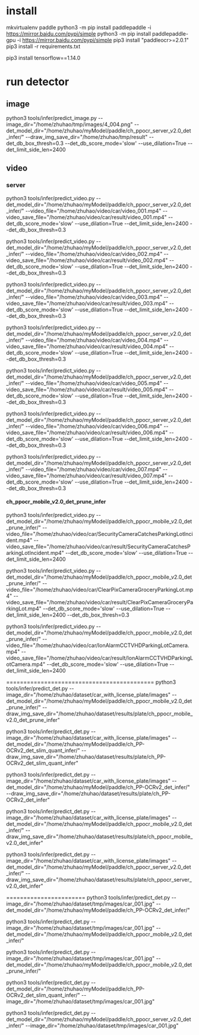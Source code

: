# install
  mkvirtualenv paddle
  python3 -m pip install paddlepaddle -i https://mirror.baidu.com/pypi/simple
  python3 -m pip install paddlepaddle-gpu -i https://mirror.baidu.com/pypi/simple
  pip3 install "paddleocr>=2.0.1"
  pip3 install -r requirements.txt

  pip3 install tensorflow==1.14.0

# run detector
## image
python3 tools/infer/predict_image.py --image_dir="/home/zhuhao/tmp/images/4_004.png" --det_model_dir="/home/zhuhao/myModel/paddle/ch_ppocr_server_v2.0_det_infer/" --draw_img_save_dir="/home/zhuhao/tmp/result" --det_db_box_thresh=0.3 --det_db_score_mode='slow' --use_dilation=True --det_limit_side_len=2400

## video
### server
python3 tools/infer/predict_video.py --det_model_dir="/home/zhuhao/myModel/paddle/ch_ppocr_server_v2.0_det_infer/" --video_file="/home/zhuhao/video/car/video_001.mp4"  --video_save_file="/home/zhuhao/video/car/result/video_001.mp4" --det_db_score_mode='slow' --use_dilation=True --det_limit_side_len=2400 --det_db_box_thresh=0.3

python3 tools/infer/predict_video.py --det_model_dir="/home/zhuhao/myModel/paddle/ch_ppocr_server_v2.0_det_infer/" --video_file="/home/zhuhao/video/car/video_002.mp4"  --video_save_file="/home/zhuhao/video/car/result/video_002.mp4" --det_db_score_mode='slow' --use_dilation=True --det_limit_side_len=2400 --det_db_box_thresh=0.3

python3 tools/infer/predict_video.py --det_model_dir="/home/zhuhao/myModel/paddle/ch_ppocr_server_v2.0_det_infer/" --video_file="/home/zhuhao/video/car/video_003.mp4"  --video_save_file="/home/zhuhao/video/car/result/video_003.mp4" --det_db_score_mode='slow' --use_dilation=True --det_limit_side_len=2400 --det_db_box_thresh=0.3

python3 tools/infer/predict_video.py --det_model_dir="/home/zhuhao/myModel/paddle/ch_ppocr_server_v2.0_det_infer/" --video_file="/home/zhuhao/video/car/video_004.mp4"  --video_save_file="/home/zhuhao/video/car/result/video_004.mp4" --det_db_score_mode='slow' --use_dilation=True --det_limit_side_len=2400 --det_db_box_thresh=0.3

python3 tools/infer/predict_video.py --det_model_dir="/home/zhuhao/myModel/paddle/ch_ppocr_server_v2.0_det_infer/" --video_file="/home/zhuhao/video/car/video_005.mp4"  --video_save_file="/home/zhuhao/video/car/result/video_005.mp4" --det_db_score_mode='slow' --use_dilation=True --det_limit_side_len=2400 --det_db_box_thresh=0.3

python3 tools/infer/predict_video.py --det_model_dir="/home/zhuhao/myModel/paddle/ch_ppocr_server_v2.0_det_infer/" --video_file="/home/zhuhao/video/car/video_006.mp4"  --video_save_file="/home/zhuhao/video/car/result/video_006.mp4" --det_db_score_mode='slow' --use_dilation=True --det_limit_side_len=2400 --det_db_box_thresh=0.3

python3 tools/infer/predict_video.py --det_model_dir="/home/zhuhao/myModel/paddle/ch_ppocr_server_v2.0_det_infer/" --video_file="/home/zhuhao/video/car/video_007.mp4"  --video_save_file="/home/zhuhao/video/car/result/video_007.mp4" --det_db_score_mode='slow' --use_dilation=True --det_limit_side_len=2400 --det_db_box_thresh=0.3

#### ch_ppocr_mobile_v2.0_det_prune_infer
python3 tools/infer/predict_video.py --det_model_dir="/home/zhuhao/myModel/paddle/ch_ppocr_mobile_v2.0_det_prune_infer/" --video_file="/home/zhuhao/video/car/SecurityCameraCatchesParkingLotIncident.mp4"  --video_save_file="/home/zhuhao/video/car/result/SecurityCameraCatchesParkingLotIncident.mp4" --det_db_score_mode='slow' --use_dilation=True --det_limit_side_len=2400

python3 tools/infer/predict_video.py --det_model_dir="/home/zhuhao/myModel/paddle/ch_ppocr_mobile_v2.0_det_prune_infer/" --video_file="/home/zhuhao/video/car/ClearPixCameraGroceryParkingLot.mp4"  --video_save_file="/home/zhuhao/video/car/result/ClearPixCameraGroceryParkingLot.mp4" --det_db_score_mode='slow' --use_dilation=True --det_limit_side_len=2400 --det_db_box_thresh=0.3

python3 tools/infer/predict_video.py --det_model_dir="/home/zhuhao/myModel/paddle/ch_ppocr_mobile_v2.0_det_prune_infer/" --video_file="/home/zhuhao/video/car/IonAlarmCCTVHDParkingLotCamera.mp4"  --video_save_file="/home/zhuhao/video/car/result/IonAlarmCCTVHDParkingLotCamera.mp4" --det_db_score_mode='slow' --use_dilation=True --det_limit_side_len=2400


===========================================
python3 tools/infer/predict_det.py --image_dir="/home/zhuhao/dataset/car_with_license_plate/images" --det_model_dir="/home/zhuhao/myModel/paddle/ch_ppocr_mobile_v2.0_det_prune_infer/" --draw_img_save_dir="/home/zhuhao/dataset/results/plate/ch_ppocr_mobile_v2.0_det_prune_infer"

python3 tools/infer/predict_det.py --image_dir="/home/zhuhao/dataset/car_with_license_plate/images" --det_model_dir="/home/zhuhao/myModel/paddle/ch_PP-OCRv2_det_slim_quant_infer/" --draw_img_save_dir="/home/zhuhao/dataset/results/plate/ch_PP-OCRv2_det_slim_quant_infer"

python3 tools/infer/predict_det.py --image_dir="/home/zhuhao/dataset/car_with_license_plate/images" --det_model_dir="/home/zhuhao/myModel/paddle/ch_PP-OCRv2_det_infer/" --draw_img_save_dir="/home/zhuhao/dataset/results/plate/ch_PP-OCRv2_det_infer"

python3 tools/infer/predict_det.py --image_dir="/home/zhuhao/dataset/car_with_license_plate/images" --det_model_dir="/home/zhuhao/myModel/paddle/ch_ppocr_mobile_v2.0_det_infer/" --draw_img_save_dir="/home/zhuhao/dataset/results/plate/ch_ppocr_mobile_v2.0_det_infer"

python3 tools/infer/predict_det.py --image_dir="/home/zhuhao/dataset/car_with_license_plate/images" --det_model_dir="/home/zhuhao/myModel/paddle/ch_ppocr_server_v2.0_det_infer/" --draw_img_save_dir="/home/zhuhao/dataset/results/plate/ch_ppocr_server_v2.0_det_infer"


=======================
python3 tools/infer/predict_det.py --image_dir="/home/zhuhao/dataset/tmp/images/car_001.jpg" --det_model_dir="/home/zhuhao/myModel/paddle/ch_PP-OCRv2_det_infer/"

python3 tools/infer/predict_det.py --image_dir="/home/zhuhao/dataset/tmp/images/car_001.jpg" --det_model_dir="/home/zhuhao/myModel/paddle/ch_ppocr_mobile_v2.0_det_infer/"

python3 tools/infer/predict_det.py --image_dir="/home/zhuhao/dataset/tmp/images/car_001.jpg" --det_model_dir="/home/zhuhao/myModel/paddle/ch_ppocr_mobile_v2.0_det_prune_infer/"

python3 tools/infer/predict_det.py --det_model_dir="/home/zhuhao/myModel/paddle/ch_PP-OCRv2_det_slim_quant_infer/" --image_dir="/home/zhuhao/dataset/tmp/images/car_001.jpg"

python3 tools/infer/predict_det.py --det_model_dir="/home/zhuhao/myModel/paddle/ch_ppocr_server_v2.0_det_infer/" --image_dir="/home/zhuhao/dataset/tmp/images/car_001.jpg"

